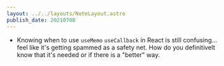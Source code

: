 ```yaml
---
layout: ../../layouts/NoteLayout.astro
publish_date: 20210708
---
```


- Knowing when to use `useMemo` `useCallback` in React is still confusing... feel like it's getting spammed as a safety net. How do you definitivelt know that it's needed or if there is a "better" way.
